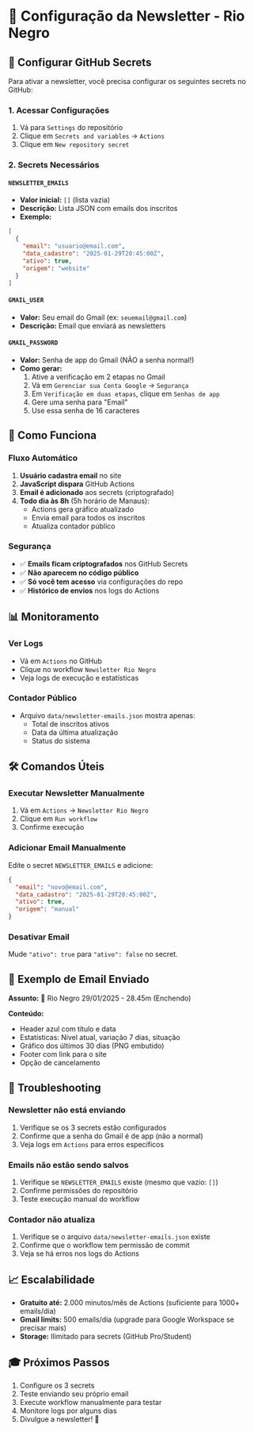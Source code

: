 # 📧 Configuração da Newsletter - Rio Negro

## 🔐 Configurar GitHub Secrets

Para ativar a newsletter, você precisa configurar os seguintes secrets no GitHub:

### 1. Acessar Configurações
1. Vá para `Settings` do repositório
2. Clique em `Secrets and variables` → `Actions`
3. Clique em `New repository secret`

### 2. Secrets Necessários

#### `NEWSLETTER_EMAILS`
- **Valor inicial:** `[]` (lista vazia)
- **Descrição:** Lista JSON com emails dos inscritos
- **Exemplo:**
```json
[
  {
    "email": "usuario@email.com",
    "data_cadastro": "2025-01-29T20:45:00Z",
    "ativo": true,
    "origem": "website"
  }
]
```

#### `GMAIL_USER`
- **Valor:** Seu email do Gmail (ex: `seuemail@gmail.com`)
- **Descrição:** Email que enviará as newsletters

#### `GMAIL_PASSWORD`
- **Valor:** Senha de app do Gmail (NÃO a senha normal!)
- **Como gerar:**
  1. Ative a verificação em 2 etapas no Gmail
  2. Vá em `Gerenciar sua Conta Google` → `Segurança`
  3. Em `Verificação em duas etapas`, clique em `Senhas de app`
  4. Gere uma senha para "Email"
  5. Use essa senha de 16 caracteres

## 🚀 Como Funciona

### Fluxo Automático
1. **Usuário cadastra email** no site
2. **JavaScript dispara** GitHub Actions
3. **Email é adicionado** aos secrets (criptografado)
4. **Todo dia às 8h** (5h horário de Manaus):
   - Actions gera gráfico atualizado
   - Envia email para todos os inscritos
   - Atualiza contador público

### Segurança
- ✅ **Emails ficam criptografados** nos GitHub Secrets
- ✅ **Não aparecem no código público**
- ✅ **Só você tem acesso** via configurações do repo
- ✅ **Histórico de envios** nos logs do Actions

## 📊 Monitoramento

### Ver Logs
- Vá em `Actions` no GitHub
- Clique no workflow `Newsletter Rio Negro`
- Veja logs de execução e estatísticas

### Contador Público
- Arquivo `data/newsletter-emails.json` mostra apenas:
  - Total de inscritos ativos
  - Data da última atualização
  - Status do sistema

## 🛠️ Comandos Úteis

### Executar Newsletter Manualmente
1. Vá em `Actions` → `Newsletter Rio Negro`
2. Clique em `Run workflow`
3. Confirme execução

### Adicionar Email Manualmente
Edite o secret `NEWSLETTER_EMAILS` e adicione:
```json
{
  "email": "novo@email.com",
  "data_cadastro": "2025-01-29T20:45:00Z",
  "ativo": true,
  "origem": "manual"
}
```

### Desativar Email
Mude `"ativo": true` para `"ativo": false` no secret.

## 🎯 Exemplo de Email Enviado

**Assunto:** 🌊 Rio Negro 29/01/2025 - 28.45m (Enchendo)

**Conteúdo:**
- Header azul com título e data
- Estatísticas: Nível atual, variação 7 dias, situação
- Gráfico dos últimos 30 dias (PNG embutido)
- Footer com link para o site
- Opção de cancelamento

## 🔧 Troubleshooting

### Newsletter não está enviando
1. Verifique se os 3 secrets estão configurados
2. Confirme que a senha do Gmail é de app (não a normal)
3. Veja logs em `Actions` para erros específicos

### Emails não estão sendo salvos
1. Verifique se `NEWSLETTER_EMAILS` existe (mesmo que vazio: `[]`)
2. Confirme permissões do repositório
3. Teste execução manual do workflow

### Contador não atualiza
1. Verifique se o arquivo `data/newsletter-emails.json` existe
2. Confirme que o workflow tem permissão de commit
3. Veja se há erros nos logs do Actions

## 📈 Escalabilidade

- **Gratuito até:** 2.000 minutos/mês de Actions (suficiente para 1000+ emails/dia)
- **Gmail limits:** 500 emails/dia (upgrade para Google Workspace se precisar mais)
- **Storage:** Ilimitado para secrets (GitHub Pro/Student)

## 🎓 Próximos Passos

1. Configure os 3 secrets
2. Teste enviando seu próprio email
3. Execute workflow manualmente para testar
4. Monitore logs por alguns dias
5. Divulgue a newsletter! 🚀 